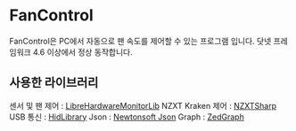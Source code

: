 # FanControl

FanControl은 PC에서 자동으로 팬 속도를 제어할 수 있는 프로그램 입니다.
닷넷 프레임워크 4.6 이상에서 정상 동작합니다.

## 사용한 라이브러리
센서 및 팬 제어 : [LibreHardwareMonitorLib][0]
NZXT Kraken 제어 : [NZXTSharp][1]
USB 통신 : [HidLibrary][2]
Json : [Newtonsoft Json][3]
Graph : [ZedGraph][4]

[0]: https://github.com/LibreHardwareMonitor/LibreHardwareMonitor
[1]: https://github.com/akmadian/NZXTSharp
[2]: https://github.com/mikeobrien/HidLibrary
[3]: https://www.newtonsoft.com/json
[4]: http://zedgraph.sourceforge.net/samples.html
